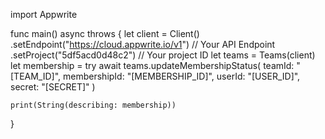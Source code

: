 import Appwrite

func main() async throws {
let client = Client()
.setEndpoint("https://cloud.appwrite.io/v1") // Your API Endpoint
.setProject("5df5acd0d48c2") // Your project ID
let teams = Teams(client)
let membership = try await teams.updateMembershipStatus(
teamId: "[TEAM_ID]",
membershipId: "[MEMBERSHIP_ID]",
userId: "[USER_ID]",
secret: "[SECRET]"
)

    print(String(describing: membership))

}
